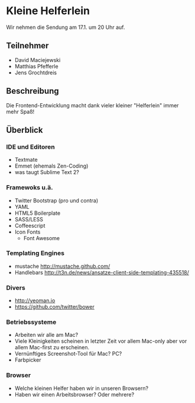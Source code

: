 # Kleine Helferlein

Wir nehmen die Sendung am 17.1. um 20 Uhr auf.

## Teilnehmer

* David Maciejewski
* Matthias Pfefferle
* Jens Grochtdreis

## Beschreibung

Die Frontend-Entwicklung macht dank vieler kleiner "Helferlein" immer mehr Spaß!

## Überblick

### IDE und Editoren

* Textmate
* Emmet (ehemals Zen-Coding)
* was taugt Sublime Text 2?

### Framewoks u.ä. 

* Twitter Bootstrap (pro und contra)
* YAML
* HTML5 Boilerplate
* SASS/LESS
* Coffeescript
* Icon Fonts
  * Font Awesome

### Templating Engines

* mustache http://mustache.github.com/
* Handlebars http://t3n.de/news/ansatze-client-side-templating-435518/

### Divers

* http://yeoman.io
* https://github.com/twitter/bower

### Betriebssysteme

* Arbeiten wir alle am Mac?
* Viele Kleinigkeiten scheinen in letzter Zeit vor allem Mac-only aber vor allem Mac-first zu erscheinen.
* Vernünftiges Screenshot-Tool für Mac? PC? 
* Farbpicker

### Browser

* Welche kleinen Helfer haben wir in unseren Browsern?
* Haben wir einen Arbeitsbrowser? Oder mehrere?


